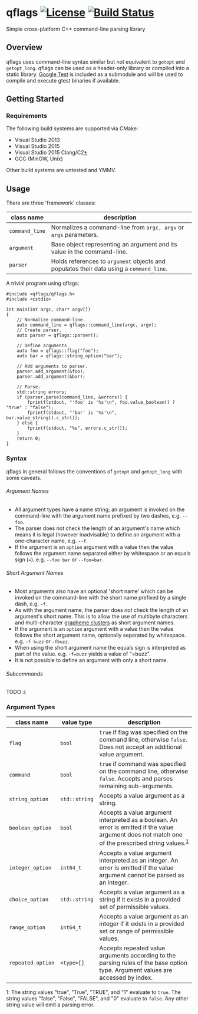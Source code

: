 # qflags [![License][license-svg]][license-url] [![Build Status][travis-svg]][travis-url]

[license-svg]: https://img.shields.io/badge/license-MIT-blue.svg
[license-url]: LICENSE
[travis-svg]: https://travis-ci.org/Qartar/qflags.svg?branch=master
[travis-url]: https://travis-ci.org/Qartar/qflags

Simple cross-platform C++ command-line parsing library

## Overview

qflags uses command-line syntax similar but not equivalent to `getopt` and
 `getopt_long`. qflags can be used as a header-only library or compiled into
a static library. [Google Test](https://github.com/google/googletest) is included
as a submodule and will be used to compile and execute gtest binaries if available.

## Getting Started
### Requirements

The following build systems are supported via CMake:

- Visual Studio 2013
- Visual Studio 2015
- Visual Studio 2015 Clang/C2[*](https://github.com/Microsoft/CMake/releases/tag/clang-rel-2 "Requires Microsoft's fork of CMake for Clang/C2 toolchain support")
- GCC (MinGW, Unix)

Other build systems are untested and YMMV.

## Usage

There are three 'framework' classes:

| class name     | description
| ----------     | -----------
| `command_line` | Normalizes a command-line from `argc, argv` or `args` parameters.
| `argument`     | Base object representing an argument and its value in the command-line.
| `parser`       | Holds references to `argument` objects and populates their data using a `command_line`.

A trivial program using qflags:
```
#include <qflags/qflags.h>
#include <cstdio>

int main(int argc, char* argv[])
{
    // Normalize command-line.
    auto command_line = qflags::command_line(argc, argv);
    // Create parser.
    auto parser = qflags::parser();
    
    // Define arguments.
    auto foo = qflags::flag("foo");
    auto bar = qflags::string_option("bar");
    
    // Add arguments to parser.
    parser.add_argument(&foo);
    parser.add_argument(&bar);
    
    // Parse.
    std::string errors;
    if (parser.parse(command_line, &errors)) {
        fprintf(stdout, "'foo' is '%s'\n", foo.value_boolean() ? "true" : "false");
        fprintf(stdout, "'bar' is '%s'\n", bar.value_string().c_str());
    } else {
        fprintf(stdout, "%s", errors.c_str());
    }
    return 0;
}
```

### Syntax

qflags in general follows the conventions of `getopt` and `getopt_long` with some caveats.

###### Argument Names

- All argument types have a name string; an argument is invoked on the command-line with the argument name prefixed by two dashes, e.g. `--foo`. 
- The parser does *not* check the length of an argument's name which means it is legal (however inadvisable) to define an argument with a one-character name, e.g. `--f`.
- If the argument is an `option` argument with a value then the value follows the argument name separated either by whitespace or an equals sign (`=`). e.g. `--foo bar` or `--foo=bar`.

###### Short Argument Names

- Most arguments also have an optional 'short name' which can be invoked on the command-line with the short name prefixed by a single dash, e.g. `-f`. 
- As with the argument name, the parser does *not* check the length of an argument's short name. This is to allow the use of multibyte characters and multi-character [grapheme clusters](http://unicode.org/reports/tr29/#Grapheme_Cluster_Boundaries) as short argument names.
- If the argument is an `option` argument with a value then the value follows the short argument name, optionally separated by whitespace. e.g. `-f buzz` or `-fbuzz`.
- When using the short argument name the equals sign is interpreted as part of the value. e.g. `-f=buzz` yields a value of "=buzz".
- It is not possible to define an argument with only a short name.

###### Subcommands

TODO :(

### Argument Types

| class name        | value type    | description 
| ----------        | ----------    | -----------
| `flag`            | `bool`        | `true` if flag was specified on the command line, otherwise `false`. Does not accept an additional value argument.
| `command`         | `bool`        | `true` if command was specified on the command line, otherwise `false`. Accepts and parses remaining sub-arguments.
| `string_option`   | `std::string` | Accepts a value argument as a string.
| `boolean_option`  | `bool`        | Accepts a value argument interpreted as a boolean. An error is emitted if the value argument does not match one of the prescribed string values.<sup>[1](#footnote-1)</sup>
| `integer_option`  | `int64_t`     | Accepts a value argument interpreted as an integer. An error is emitted if the value argument cannot be parsed as an integer. 
| `choice_option`   | `std::string` | Accepts a value argument as a string if it exists in a provided set of permissible values.
| `range_option`    | `int64_t`     | Accepts a value argument as an integer if it exists in a provided set or range of permissible values.
| `repeated_option` | `<type>[]`    | Accepts repeated value arguments according to the parsing rules of the base option type. Argument values are accessed by index.

<a name="footnote-1">1</a>: The string values "true", "True", "TRUE", and "1" evaluate to `true`. The string values "false", "False", "FALSE", and "0" evaluate to `false`. Any other string value will emit a parsing error. 
